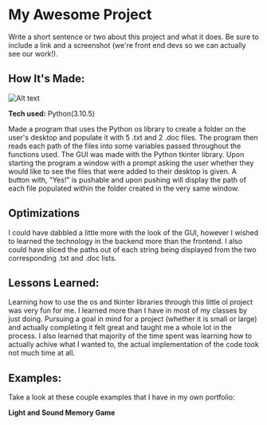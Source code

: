 # My Awesome Project
Write a short sentence or two about this project and what it does. Be sure to include a link and a screenshot (we're front end devs so we can actually see our work!).

## How It's Made:

![Alt text](https://user-images.githubusercontent.com/89095616/178635077-e962c361-065a-4b82-b68d-03481cecf57d.png?raw=true)

**Tech used:** Python(3.10.5)

Made a program that uses the Python os library to create a folder on the user's desktop and populate it with 5 .txt and 2 .doc files. The program then reads each path of the files into some variables passed throughout the functions used. The GUI was made with the Python tkinter library. Upon starting the program a window with a prompt asking the user whether they would like to see the files that were added to their desktop is given. A button with, "Yes!" is pushable and upon pushing will display the path of each file populated within the folder created in the very same window.

## Optimizations

I could have dabbled a little more with the look of the GUI, however I wished to learned the technology in the backend more than the frontend. I also could have sliced the paths out of each string being displayed from the two corresponding .txt and .doc lists.

## Lessons Learned:

Learning how to use the os and tkinter libraries through this little ol project was very fun for me. I learned more than I have in most of my classes by just doing. Pursuing a goal in mind for a project (whether it is small or large) and actually completing it felt great and taught me a whole lot in the process. I also learned that majority of the time spent was learning how to actually achive what I wanted to, the actual implementation of the code took not much time at all.

## Examples:
Take a look at these couple examples that I have in my own portfolio:

**Light and Sound Memory Game** 
